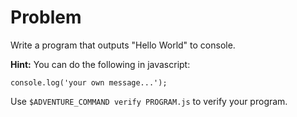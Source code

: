 # Problem
Write a program that outputs "Hello World" to console.

**Hint:** You can do the following in javascript:
```
console.log('your own message...');
```
Use `$ADVENTURE_COMMAND verify PROGRAM.js` to verify your program.
